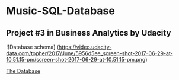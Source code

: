 # Music-SQL-Database
## Project #3 in Business Analytics by Udacity

![Database schema] (https://video.udacity-data.com/topher/2017/June/5956d5ee_screen-shot-2017-06-29-at-10.51.15-pm/screen-shot-2017-06-29-at-10.51.15-pm.png)

[The Database](
http://video.udacity-data.com.s3.amazonaws.com/topher/2017/September/59cdaf80_chinook-db/chinook-db.zip)
